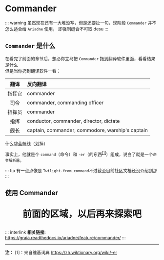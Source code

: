 # Commander

::: warning
虽然现在还有一大堆没写，但是还要扯一句，现阶段 `Commander` 并不怎么适合给 `Ariadne` 使用，
即<Curtain>强制缝合不可取 desu</Curtain>
:::

## `Commander` 是什么

在看完了前面的章节后，想必你立马把 `Commander` 拖到翻译软件里面，看看结果是什么  
但是当你扔到翻译软件一看：

|  翻译  | 反向翻译                                         |
| :----: | :----------------------------------------------- |
| 指挥官 | commander                                        |
|  司令  | commander, commanding officer                    |
| 指挥员 | commander                                        |
|  指挥  | conductor, commander, director, dictate          |
|  舰长  | captain, commander, commodore, warship's captain |

<Curtain>什么碧蓝航线（划掉）</Curtain>

事实上，他就是个 `command`（命令）和 `-er`（的东西<sup>[[1]](#anno)</sup>）组成，说白了就是一个`命令解析器`。

::: tip
有一点点像是 `Twilight.from_command`<Curtain>不过截至目前社区文档还没介绍到那</Curtain>
:::

## 使用 Commander

<p align="center" style="font-size: 30px"><strong>前面的区域，以后再来探索吧</strong></p>

<Loading></Loading>

::: interlink
**相关链接:** <https://graia.readthedocs.io/ariadne/feature/commander/>
:::

<hr size=3/>

<a id="anno"></a>

**注：**
[1]：来自维基词典 <https://zh.wiktionary.org/wiki/-er>
